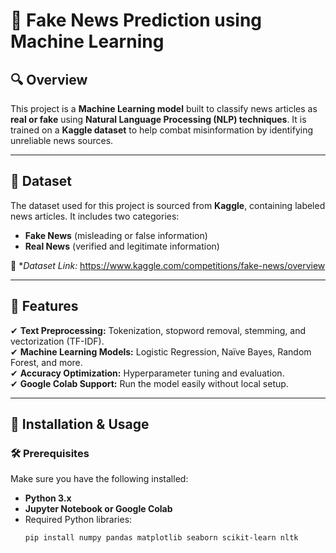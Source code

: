 # 📰 Fake News Prediction using Machine Learning

## 🔍 Overview  
This project is a **Machine Learning model** built to classify news articles as **real or fake** using **Natural Language Processing (NLP) techniques**. It is trained on a **Kaggle dataset** to help combat misinformation by identifying unreliable news sources.  

---

## 📂 Dataset  
The dataset used for this project is sourced from **Kaggle**, containing labeled news articles. It includes two categories:  

- **Fake News** (misleading or false information)  
- **Real News** (verified and legitimate information)  

🔗 **Dataset Link:* https://www.kaggle.com/competitions/fake-news/overview

---

## 🔧 Features  
✔ **Text Preprocessing:** Tokenization, stopword removal, stemming, and vectorization (TF-IDF).  
✔ **Machine Learning Models:** Logistic Regression, Naïve Bayes, Random Forest, and more.  
✔ **Accuracy Optimization:** Hyperparameter tuning and evaluation.  
✔ **Google Colab Support:** Run the model easily without local setup.  

---

## 🚀 Installation & Usage  

### 🛠 Prerequisites  
Make sure you have the following installed:  

- **Python 3.x**  
- **Jupyter Notebook or Google Colab**  
- Required Python libraries:  
  ```bash
  pip install numpy pandas matplotlib seaborn scikit-learn nltk
